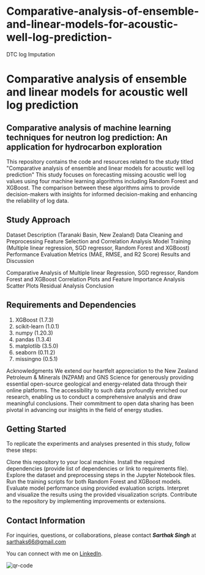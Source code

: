 # Comparative-analysis-of-ensemble-and-linear-models-for-acoustic-well-log-prediction-
DTC log Imputation
# Comparative analysis of ensemble and linear models for acoustic well log prediction 

## Comparative analysis of machine learning techniques for neutron log prediction: An application for hydrocarbon exploration
This repository contains the code and resources related to the study titled "Comparative analysis of ensemble and linear models for acoustic well log prediction" This study focuses on forecasting missing acoustic well log values using four machine learning algorithms including Random Forest and XGBoost. The comparison between these algorithms aims to provide decision-makers with insights for informed decision-making and enhancing the reliability of log data.

## Study Approach
Dataset Description (Taranaki Basin, New Zealand)
Data Cleaning and Preprocessing
Feature Selection and Correlation Analysis
Model Training (Multiple linear regression, SGD regressor, Random Forest and XGBoost)
Performance Evaluation Metrics (MAE, RMSE, and R2 Score)
Results and Discussion

Comparative Analysis of Multiple linear Regression, SGD regressor, Random Forest and XGBoost
Correlation Plots and Feature Importance Analysis
Scatter Plots
Residual Analysis
Conclusion

## Requirements and Dependencies

1. XGBoost (1.7.3)
2. scikit-learn (1.0.1) 
3. numpy (1.20.3) 
4. pandas (1.3.4)
5. matplotlib (3.5.0)
6. seaborn (0.11.2)
7. missingno (0.5.1)

Acknowledgments
We extend our heartfelt appreciation to the New Zealand Petroleum & Minerals (NZPAM) and GNS Science for generously providing essential open-source geological and energy-related data through their online platforms. The accessibility to such data profoundly enriched our research, enabling us to conduct a comprehensive analysis and draw meaningful conclusions. Their commitment to open data sharing has been pivotal in advancing our insights in the field of energy studies.

## Getting Started
To replicate the experiments and analyses presented in this study, follow these steps:

Clone this repository to your local machine.
Install the required dependencies (provide list of dependencies or link to requirements file).
Explore the dataset and preprocessing steps in the Jupyter Notebook files.
Run the training scripts for both Random Forest and XGBoost models.
Evaluate model performance using provided evaluation scripts.
Interpret and visualize the results using the provided visualization scripts.
Contribute to the repository by implementing improvements or extensions.

## Contact Information
For inquiries, questions, or collaborations, please contact ***Sarthak Singh*** at sarthaks66@gmail.com

You can connect with me on [LinkedIn](https://www.linkedin.com/in/sarthaksingh7/).



![qr-code](https://github.com/SarthakSingh7/Acoustic_well_log_data_imputation/assets/75946168/c7e3da24-e985-43cb-a2fd-5715463c2099)


